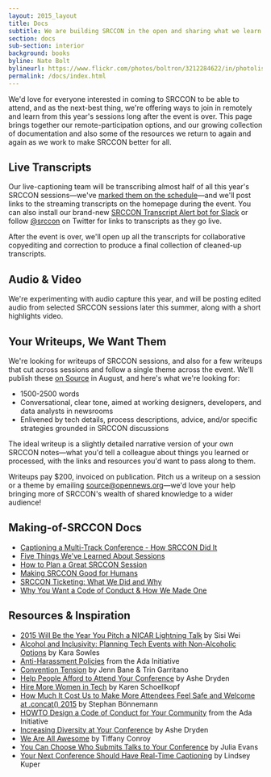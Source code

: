 ```yaml
---
layout: 2015_layout
title: Docs
subtitle: We are building SRCCON in the open and sharing what we learn.
section: docs
sub-section: interior
background: books
byline: Nate Bolt
bylineurl: https://www.flickr.com/photos/boltron/3212284622/in/photolist-5TRNiC-4VkeqM-4VpqGm-4VkcGz-4Vpr1S-4Vken4-fmXRof-2YtFPR-fmHB44-dFxkXG-7yv4t7-4VnnAn-5A3XSn-4Vnnmv-4VnnqK-9uup4n-4Vnnv6-3ViP2v-4VnngF-4VkgVa-4VkeuZ-4Vkg5R-4VpmbC-4VpnDu-4Vk9rK-4VpqRL-4VpsPb-4VpuU3-4Vkf5D-4Vkdj6-4Vk8uc-b1TXEz-4VkhcX-mF5DPa-fmHXAB-r8mgB3-s5i4Mz-7i3R7t-og8qB5-fmXSCf-7i7Ky9-92YNnD-fmHDut-5C51hV-rMM8b3-k639ok-8FDPAB-apFhiP-rL2vRV-4VptiN
permalink: /docs/index.html
---
```


We'd love for everyone interested in coming to SRCCON to be able to attend, and as the next-best thing, we're offering ways to join in remotely and learn from this year's sessions long after the event is over. This page brings together our remote-participation options, and our growing collection of documentation and also some of the resources we return to again and again as we work to make SRCCON better for all.

## Live Transcripts

Our live-captioning team will be transcribing almost half of all this year's SRCCON sessions—we've [marked them on the schedule](http://schedule.srccon.org/)—and we'll post links to the streaming transcripts on the homepage during the event. You can also install our brand-new [SRCCON Transcript Alert bot for Slack](http://srccon.org/slackbot/) or follow [@srccon](https://twitter.com/srccon) on Twitter for links to transcripts as they go live.

After the event is over, we'll open up all the transcripts for collaborative copyediting and correction to produce a final collection of cleaned-up transcripts.

## Audio & Video

We're experimenting with audio capture this year, and will be posting edited audio from selected SRCCON sessions later this summer, along with a short highlights video.

## Your Writeups, We Want Them

We're looking for writeups of SRCCON sessions, and also for a few writeups that cut across sessions and follow a single theme across the event.  We'll publish these [on Source](http://www.source.openews.org) in August, and here's what we're looking for:

 * 1500-2500 words
 * Conversational, clear tone, aimed at working designers, developers, and data analysts in newsrooms
 * Enlivened by tech details, process descriptions, advice, and/or specific strategies grounded in SRCCON discussions

The ideal writeup is a slightly detailed narrative version of your own SRCCON notes—what you'd tell a colleague about things you learned or processed, with the links and resources you'd want to pass along to them.

Writeups pay $200, invoiced on publication. Pitch us a writeup on a session or a theme by emailing [source@opennews.org](mailto://source@opennews.org)—we'd love your help bringing more of SRCCON's wealth of shared knowledge to a wider audience!

## Making-of-SRCCON Docs

* [Captioning a Multi-Track Conference - How SRCCON Did It](http://opennews.org/blog/srccon-transcription/)
* [Five Things We've Learned About Sessions](http://opennews.org/blog/srccon-top5/)
* [How to Plan a Great SRCCON Session](http://opennews.org/blog/srccon-session-planning/)
* [Making SRCCON Good for Humans](http://opennews.org/blog/srccon-human-stuff/)
* [SRCCON Ticketing: What We Did and Why](http://opennews.org/blog/srccon-tickets/)
* [Why You Want a Code of Conduct & How We Made One](http://incisive.nu/2014/codes-of-conduct/)


## Resources & Inspiration

* [2015 Will Be the Year You Pitch a NICAR Lightning Talk](https://medium.com/@sisiwei/2015-will-be-the-year-you-pitch-a-nicar-lightning-talk-dd293e5d78ca) by Sisi Wei
* [Alcohol and Inclusivity: Planning Tech Events with Non-Alcoholic Options](https://modelviewculture.com/pieces/alcohol-and-inclusivity-planning-tech-events-with-non-alcoholic-options) by Kara Sowles
* [Anti-Harassment Policies](https://adainitiative.org/what-we-do/conference-policies/) from the Ada Initiative
* [Convention Tension](https://friendshipping.simplecast.fm/episodes/8885-convention-tension) by Jenn Bane & Trin Garritano
* [Help People Afford to Attend Your Conference](http://www.ashedryden.com/blog/help-more-people-attend-your-conference) by Ashe Dryden
* [Hire More Women in Tech](http://www.hiremorewomenintech.com/) by Karen Schoellkopf
* [How Much It Cost Us to Make More Attendees Feel Safe and Welcome at .concat() 2015](https://medium.com/@boennemann/how-much-it-cost-us-to-make-more-attendees-feel-safe-and-welcome-at-concat-2015-2bc51d4df656) by Stephan Bönnemann
* [HOWTO Design a Code of Conduct for Your Community](https://adainitiative.org/2014/02/howto-design-a-code-of-conduct-for-your-community/) from the Ada Initiative
* [Increasing Diversity at Your Conference](http://www.ashedryden.com/blog/increasing-diversity-at-your-conference) by Ashe Dryden
* [We Are All Awesome](http://weareallaweso.me/) by Tiffany Conroy
* [You Can Choose Who Submits Talks to Your Conference](http://jvns.ca/blog/2015/03/06/you-can-choose-who-submits-talks-to-your-conference/) by Julia Evans
* [Your Next Conference Should Have Real-Time Captioning](http://composition.al/blog/2014/05/31/your-next-conference-should-have-real-time-captioning/) by Lindsey Kuper
